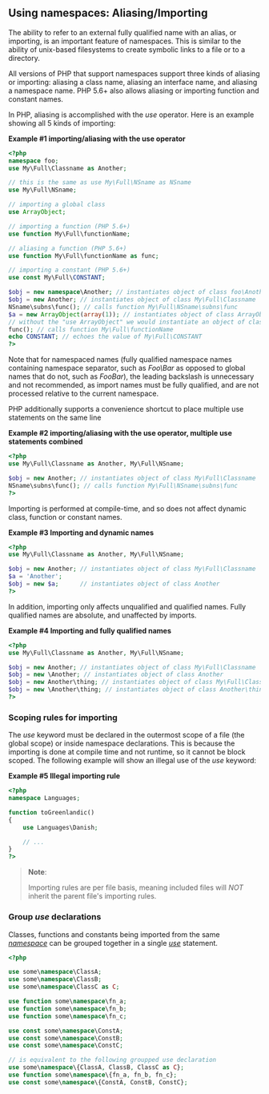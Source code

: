 Using namespaces: Aliasing/Importing
------------------------------------

The ability to refer to an external fully qualified name with an alias,
or importing, is an important feature of namespaces. This is similar to
the ability of unix-based filesystems to create symbolic links to a file
or to a directory.

All versions of PHP that support namespaces support three kinds of
aliasing or importing: aliasing a class name, aliasing an interface
name, and aliasing a namespace name. PHP 5.6+ also allows aliasing or
importing function and constant names.

In PHP, aliasing is accomplished with the *use* operator. Here is an
example showing all 5 kinds of importing:

**Example \#1 importing/aliasing with the use operator**

``` php
<?php
namespace foo;
use My\Full\Classname as Another;

// this is the same as use My\Full\NSname as NSname
use My\Full\NSname;

// importing a global class
use ArrayObject;

// importing a function (PHP 5.6+)
use function My\Full\functionName;

// aliasing a function (PHP 5.6+)
use function My\Full\functionName as func;

// importing a constant (PHP 5.6+)
use const My\Full\CONSTANT;

$obj = new namespace\Another; // instantiates object of class foo\Another
$obj = new Another; // instantiates object of class My\Full\Classname
NSname\subns\func(); // calls function My\Full\NSname\subns\func
$a = new ArrayObject(array(1)); // instantiates object of class ArrayObject
// without the "use ArrayObject" we would instantiate an object of class foo\ArrayObject
func(); // calls function My\Full\functionName
echo CONSTANT; // echoes the value of My\Full\CONSTANT
?>
```

Note that for namespaced names (fully qualified namespace names
containing namespace separator, such as *Foo\\Bar* as opposed to global
names that do not, such as *FooBar*), the leading backslash is
unnecessary and not recommended, as import names must be fully
qualified, and are not processed relative to the current namespace.

PHP additionally supports a convenience shortcut to place multiple use
statements on the same line

**Example \#2 importing/aliasing with the use operator, multiple use
statements combined**

``` php
<?php
use My\Full\Classname as Another, My\Full\NSname;

$obj = new Another; // instantiates object of class My\Full\Classname
NSname\subns\func(); // calls function My\Full\NSname\subns\func
?>
```

Importing is performed at compile-time, and so does not affect dynamic
class, function or constant names.

**Example \#3 Importing and dynamic names**

``` php
<?php
use My\Full\Classname as Another, My\Full\NSname;

$obj = new Another; // instantiates object of class My\Full\Classname
$a = 'Another';
$obj = new $a;      // instantiates object of class Another
?>
```

In addition, importing only affects unqualified and qualified names.
Fully qualified names are absolute, and unaffected by imports.

**Example \#4 Importing and fully qualified names**

``` php
<?php
use My\Full\Classname as Another, My\Full\NSname;

$obj = new Another; // instantiates object of class My\Full\Classname
$obj = new \Another; // instantiates object of class Another
$obj = new Another\thing; // instantiates object of class My\Full\Classname\thing
$obj = new \Another\thing; // instantiates object of class Another\thing
?>
```

### Scoping rules for importing

The *use* keyword must be declared in the outermost scope of a file (the
global scope) or inside namespace declarations. This is because the
importing is done at compile time and not runtime, so it cannot be block
scoped. The following example will show an illegal use of the *use*
keyword:

**Example \#5 Illegal importing rule**

``` php
<?php
namespace Languages;

function toGreenlandic()
{
    use Languages\Danish;

    // ...
}
?>
```

> **Note**:
>
> Importing rules are per file basis, meaning included files will *NOT*
> inherit the parent file's importing rules.

### Group *use* declarations

Classes, functions and constants being imported from the same
<a href="/language/namespaces/definition.html" class="link"><em>namespace</em></a>
can be grouped together in a single
<a href="/language/namespaces/importing.html" class="link"><em>use</em></a>
statement.

``` php
<?php

use some\namespace\ClassA;
use some\namespace\ClassB;
use some\namespace\ClassC as C;

use function some\namespace\fn_a;
use function some\namespace\fn_b;
use function some\namespace\fn_c;

use const some\namespace\ConstA;
use const some\namespace\ConstB;
use const some\namespace\ConstC;

// is equivalent to the following groupped use declaration
use some\namespace\{ClassA, ClassB, ClassC as C};
use function some\namespace\{fn_a, fn_b, fn_c};
use const some\namespace\{ConstA, ConstB, ConstC};
```
